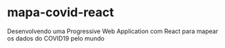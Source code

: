# mapa-covid-react
Desenvolvendo uma Progressive Web Application com React para mapear os dados do COVID19 pelo mundo
